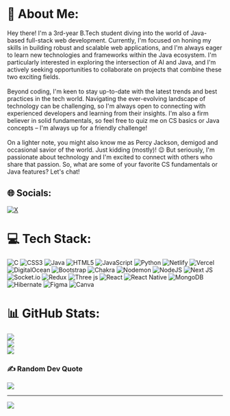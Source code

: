 # 💫 About Me:
Hey there! I'm a 3rd-year B.Tech student diving into the world of Java-based full-stack web development.  Currently, I'm focused on honing my skills in building robust and scalable web applications, and I'm always eager to learn new technologies and frameworks within the Java ecosystem. I'm particularly interested in exploring the intersection of AI and Java, and I'm actively seeking opportunities to collaborate on projects that combine these two exciting fields.<br><br>Beyond coding, I'm keen to stay up-to-date with the latest trends and best practices in the tech world.  Navigating the ever-evolving landscape of technology can be challenging, so I'm always open to connecting with experienced developers and learning from their insights.  I'm also a firm believer in solid fundamentals, so feel free to quiz me on CS basics or Java concepts – I'm always up for a friendly challenge!<br><br>On a lighter note, you might also know me as Percy Jackson, demigod and occasional savior of the world.  Just kidding (mostly)! 😉  But seriously, I'm passionate about technology and I'm excited to connect with others who share that passion.  So, what are some of your favorite CS fundamentals or Java features?  Let's chat!


## 🌐 Socials:
 [![X](https://img.shields.io/badge/X-black.svg?logo=X&logoColor=white)](https://x.com/Rizer529) 

# 💻 Tech Stack:
![C](https://img.shields.io/badge/c-%2300599C.svg?style=for-the-badge&logo=c&logoColor=white) ![CSS3](https://img.shields.io/badge/css3-%231572B6.svg?style=for-the-badge&logo=css3&logoColor=white) ![Java](https://img.shields.io/badge/java-%23ED8B00.svg?style=for-the-badge&logo=openjdk&logoColor=white) ![HTML5](https://img.shields.io/badge/html5-%23E34F26.svg?style=for-the-badge&logo=html5&logoColor=white) ![JavaScript](https://img.shields.io/badge/javascript-%23323330.svg?style=for-the-badge&logo=javascript&logoColor=%23F7DF1E) ![Python](https://img.shields.io/badge/python-3670A0?style=for-the-badge&logo=python&logoColor=ffdd54) ![Netlify](https://img.shields.io/badge/netlify-%23000000.svg?style=for-the-badge&logo=netlify&logoColor=#00C7B7) ![Vercel](https://img.shields.io/badge/vercel-%23000000.svg?style=for-the-badge&logo=vercel&logoColor=white) ![DigitalOcean](https://img.shields.io/badge/DigitalOcean-%230167ff.svg?style=for-the-badge&logo=digitalOcean&logoColor=white) ![Bootstrap](https://img.shields.io/badge/bootstrap-%238511FA.svg?style=for-the-badge&logo=bootstrap&logoColor=white) ![Chakra](https://img.shields.io/badge/chakra-%234ED1C5.svg?style=for-the-badge&logo=chakraui&logoColor=white) ![Nodemon](https://img.shields.io/badge/NODEMON-%23323330.svg?style=for-the-badge&logo=nodemon&logoColor=%BBDEAD) ![NodeJS](https://img.shields.io/badge/node.js-6DA55F?style=for-the-badge&logo=node.js&logoColor=white) ![Next JS](https://img.shields.io/badge/Next-black?style=for-the-badge&logo=next.js&logoColor=white) ![Socket.io](https://img.shields.io/badge/Socket.io-black?style=for-the-badge&logo=socket.io&badgeColor=010101) ![Redux](https://img.shields.io/badge/redux-%23593d88.svg?style=for-the-badge&logo=redux&logoColor=white) ![Three js](https://img.shields.io/badge/threejs-black?style=for-the-badge&logo=three.js&logoColor=white) ![React](https://img.shields.io/badge/react-%2320232a.svg?style=for-the-badge&logo=react&logoColor=%2361DAFB) ![React Native](https://img.shields.io/badge/react_native-%2320232a.svg?style=for-the-badge&logo=react&logoColor=%2361DAFB) ![MongoDB](https://img.shields.io/badge/MongoDB-%234ea94b.svg?style=for-the-badge&logo=mongodb&logoColor=white) ![Hibernate](https://img.shields.io/badge/Hibernate-59666C?style=for-the-badge&logo=Hibernate&logoColor=white) ![Figma](https://img.shields.io/badge/figma-%23F24E1E.svg?style=for-the-badge&logo=figma&logoColor=white) ![Canva](https://img.shields.io/badge/Canva-%2300C4CC.svg?style=for-the-badge&logo=Canva&logoColor=white)
# 📊 GitHub Stats:
![](https://github-readme-stats.vercel.app/api?username=RISHABH9450&theme=dark&hide_border=false&include_all_commits=false&count_private=false)<br/>
![](https://github-readme-streak-stats.herokuapp.com/?user=RISHABH9450&theme=dark&hide_border=false)<br/>
![](https://github-readme-stats.vercel.app/api/top-langs/?username=RISHABH9450&theme=dark&hide_border=false&include_all_commits=false&count_private=false&layout=compact)

### ✍️ Random Dev Quote
![](https://quotes-github-readme.vercel.app/api?type=horizontal&theme=dark)

---
[![](https://visitcount.itsvg.in/api?id=RISHABH9450&icon=0&color=0)](https://visitcount.itsvg.in)

<!-- Proudly created with GPRM ( https://gprm.itsvg.in ) -->
